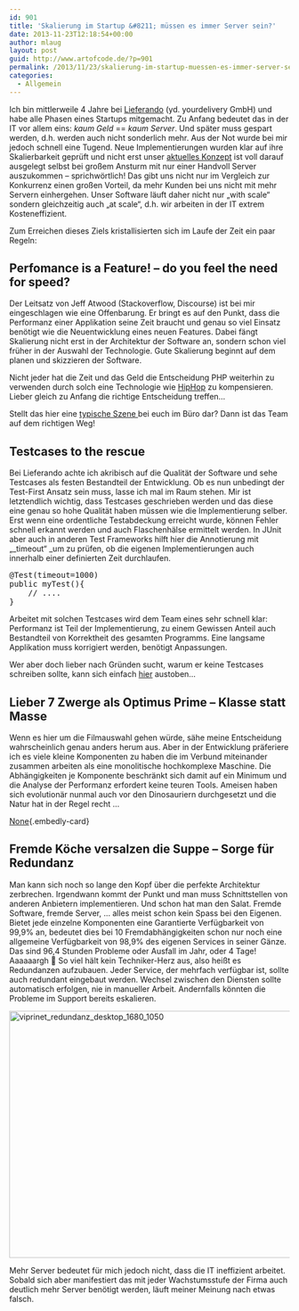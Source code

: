 ```yaml
---
id: 901
title: 'Skalierung im Startup &#8211; müssen es immer Server sein?'
date: 2013-11-23T12:18:54+00:00
author: mlaug
layout: post
guid: http://www.artofcode.de/?p=901
permalink: /2013/11/23/skalierung-im-startup-muessen-es-immer-server-sein/
categories:
  - Allgemein
---
```

Ich bin mittlerweile 4 Jahre bei <a href="http://www.lieferando.de" target="_blank" class="broken_link">Lieferando</a> (yd. yourdelivery GmbH) und habe alle Phasen eines Startups mitgemacht. Zu Anfang bedeutet das in der IT vor allem eins: _kaum Geld_ == _kaum Server_. Und später muss gespart werden, d.h. werden auch nicht sonderlich mehr. Aus der Not wurde bei mir jedoch schnell eine Tugend. Neue Implementierungen wurden klar auf ihre Skalierbarkeit geprüft und nicht erst unser <a title="Software in Schichten – die neue Seite von Lieferando" href="http://www.artofcode.de/2013/05/16/software-in-schichten-die-neue-seite-von-lieferando/" target="_blank">aktuelles Konzept</a> ist voll darauf ausgelegt selbst bei großem Ansturm mit nur einer Handvoll Server auszukommen &#8211; sprichwörtlich! Das gibt uns nicht nur im Vergleich zur Konkurrenz einen großen Vorteil, da mehr Kunden bei uns nicht mit mehr Servern einhergehen. Unser Software läuft daher nicht nur &#8222;with scale&#8220; sondern gleichzeitig auch &#8222;at scale&#8220;, d.h. wir arbeiten in der IT extrem Kosteneffizient.

Zum Erreichen dieses Ziels kristallisierten sich im Laufe der Zeit ein paar Regeln:

## Perfomance is a Feature! &#8211; do you feel the need for speed?

Der Leitsatz von Jeff Atwood (Stackoverflow, Discourse) ist bei mir eingeschlagen wie eine Offenbarung. Er bringt es auf den Punkt, dass die Performanz einer Applikation seine Zeit braucht und genau so viel Einsatz benötigt wie die Neuentwicklung eines neuen Features. Dabei fängt Skalierung nicht erst in der Architektur der Software an, sondern schon viel früher in der Auswahl der Technologie. Gute Skalierung beginnt auf dem planen und skizzieren der Software.

Nicht jeder hat die Zeit und das Geld die Entscheidung PHP weiterhin zu verwenden durch solch eine Technologie wie [HipHop](https://www.facebook.com/notes/facebook-engineering/speeding-up-php-based-development-with-hiphop-vm/10151170460698920) zu kompensieren. Lieber gleich zu Anfang die richtige Entscheidung treffen&#8230;

Stellt das hier eine <a href="https://www.youtube.com/watch?v=CUpwLhZh66A" target="_blank">typische Szene </a>bei euch im Büro dar? Dann ist das Team auf dem richtigen Weg!

## Testcases to the rescue

Bei Lieferando achte ich akribisch auf die Qualität der Software und sehe Testcases als festen Bestandteil der Entwicklung. Ob es nun unbedingt der Test-First Ansatz sein muss, lasse ich mal im Raum stehen. Mir ist letztendlich wichtig, dass Testcases geschrieben werden und das diese eine genau so hohe Qualität haben müssen wie die Implementierung selber. Erst wenn eine ordentliche Testabdeckung erreicht wurde, können Fehler schnell erkannt werden und auch Flaschenhälse ermittelt werden. In JUnit aber auch in anderen Test Frameworks hilft hier die Annotierung mit &#8222;_timeout&#8220; _um zu prüfen, ob die eigenen Implementierungen auch innerhalb einer definierten Zeit durchlaufen.

<pre>@Test(timeout=1000)
public myTest(){
    // ....
}</pre>

Arbeitet mit solchen Testcases wird dem Team eines sehr schnell klar: Performanz ist Teil der Implementierung, zu einem Gewissen Anteil auch Bestandteil von Korrektheit des gesamten Programms. Eine langsame Applikation muss korrigiert werden, benötigt Anpassungen.

Wer aber doch lieber nach Gründen sucht, warum er keine Testcases schreiben sollte, kann sich einfach <a href="http://www.javacodegeeks.com/2013/10/10-reasons-why-you-should-not-write-unit-test-cases.html" target="_blank">hier</a> austoben&#8230;

## Lieber 7 Zwerge als Optimus Prime &#8211; Klasse statt Masse

Wenn es hier um die Filmauswahl gehen würde, sähe meine Entscheidung wahrscheinlich genau anders herum aus. Aber in der Entwicklung präferiere ich es viele kleine Komponenten zu haben die im Verbund miteinander zusammen arbeiten als eine monolitische hochkomplexe Maschine. Die Abhängigkeiten je Komponente beschränkt sich damit auf ein Minimum und die Analyse der Performanz erfordert keine teuren Tools. Ameisen haben sich evolutionär nunmal auch vor den Dinosauriern durchgesetzt und die Natur hat in der Regel recht &#8230;

[None](http://i.imgur.com/ViPceht.jpg){.embedly-card}
  


## Fremde Köche versalzen die Suppe &#8211; Sorge für Redundanz

Man kann sich noch so lange den Kopf über die perfekte Architektur zerbrechen. Irgendwann kommt der Punkt und man muss Schnittstellen von anderen Anbietern implementieren. Und schon hat man den Salat. Fremde Software, fremde Server, &#8230; alles meist schon kein Spass bei den Eigenen. Bietet jede einzelne Komponenten eine Garantierte Verfügbarkeit von 99,9% an, bedeutet dies bei 10 Fremdabhängigkeiten schon nur noch eine allgemeine Verfügbarkeit von 98,9% des eigenen Services in seiner Gänze. Das sind 96,4 Stunden Probleme oder Ausfall im Jahr, oder 4 Tage! Aaaaaargh 🙁 So viel hält kein Techniker-Herz aus, also heißt es Redundanzen aufzubauen. Jeder Service, der mehrfach verfügbar ist, sollte auch redundant eingebaut werden. Wechsel zwischen den Diensten sollte automatisch erfolgen, nie in manueller Arbeit. Andernfalls könnten die Probleme im Support bereits eskalieren.

[<img alt="viprinet_redundanz_desktop_1680_1050" src="http://www.artofcode.de/wp-content/uploads/2013/10/viprinet_redundanz_desktop_1680_1050.jpg" width="710" height="443" />](http://www.artofcode.de/wp-content/uploads/2013/10/viprinet_redundanz_desktop_1680_1050.jpg)

Mehr Server bedeutet für mich jedoch nicht, dass die IT ineffizient arbeitet. Sobald sich aber manifestiert das mit jeder Wachstumsstufe der Firma auch deutlich mehr Server benötigt werden, läuft meiner Meinung nach etwas falsch.